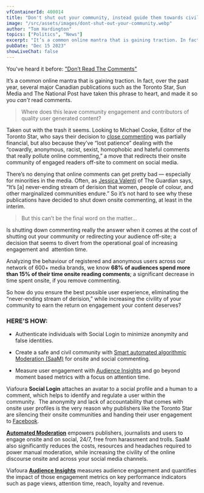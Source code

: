 ```yaml
---
vfContainerId: 400014
title: "Don't shut out your community, instead guide them towards civility"
image: "/src/assets/images/dont-shut-out-your-community.webp"
author: "Tom Hardington"
topics: ["Politics", "News"]
excerpt: "It’s a common online mantra that is gaining traction. In fact, over the past year, several major Canadian publications such as the Toronto Star, Sun Media and The National Post have taken this phrase to heart, and made it so you can’t read comments."
pubDate: "Dec 15 2023"
showLiveChat: false
---
```


You've heard it before: ["Don’t Read The Comments](http://www.salon.com/2015/09/11/dont_read_the_comments_the_trolls_racists_and_abusers_won_reasonable_online_feedback_is_a_thing_of_the_distant_past/)["](http://www.salon.com/2015/09/11/dont_read_the_comments_the_trolls_racists_and_abusers_won_reasonable_online_feedback_is_a_thing_of_the_distant_past/)

It’s a common online mantra that is gaining traction. In fact, over the past year, several major Canadian publications such as the Toronto Star, Sun Media and The National Post have taken this phrase to heart, and made it so you *can’t* read comments.

> Where does this leave community engagement and contributors of quality user generated content?

Taken out with the trash it seems. Looking to Michael Cooke, Editor of the Toronto Star, who says their decision to [close commenting](http://www.rcinet.ca/en/2015/12/17/newspaper-kills-online-comments-hateful-content/) was partially financial, but also because they’ve “lost patience” dealing with the “cowardly, anonymous, racist, sexist, homophobic and hateful comments that really pollute online commenting,” a move that redirects their onsite community of engaged readers off-site to comment on social media.

There’s no denying that online comments can get pretty bad — especially for minorities in the media. Often, as [Jessica Valenti](http://www.theguardian.com/commentisfree/2015/sep/10/end-online-comments) of The Guardian says, “It’s \[a\] never-ending stream of derision that women, people of colour, and other marginalized communities endure.” So it’s not hard to see why these publications have decided to shut down onsite commenting, at least in the interim.

> But this can’t be the final word on the matter…

<div class="viafoura">
  <vf-conversation-starter target="vf-conversations-container"></vf-conversation-starter>
</div>

Is shutting down commenting really the answer when it comes at the cost of shutting out your community or redirecting your audience off-site; a decision that seems to divert from the operational goal of increasing engagement and  attention time.

Analyzing the behaviour of registered and anonymous users across our network of 600+ media brands, we know **68% of audiences spend more than 15% of their time onsite reading comments**; a significant decrease in time spent onsite, if you remove commenting.

So how do you ensure the best possible user experience, eliminating the “never-ending stream of derision,” while increasing the civility of your community to earn the return on engagement your content deserves?

### HERE’S HOW:

- Authenticate individuals with Social Login to minimize anonymity and false identities.

- Create a safe and civil community with [Smart automated algorithmic Moderation (SaaM)](http://viafoura.com/blog/human-vs-machine-the-moderation-wars/) for onsite and social commenting.

- Measure user engagement with [Audience Insights](http://viafoura.com/the-platform/) and go beyond moment based metrics with a focus on attention time.

<div class="viafoura">
  <vf-content-recirculation title="Trending Conversations" limit="5" days-published="1" trend-window="1" sort="comments"></vf-content-recirculation>
</div>

Viafoura **Social Login** attaches an avatar to a social profile and a human to a comment, which helps to identify and regulate a user within the community.  The anonymity and lack of accountability that comes with onsite user profiles is the very reason why publishers like the Toronto Star are silencing their onsite communities and handing their user engagement to [Facebook](http://viafoura.com/blog/viafoura-displaces-facebook-at-the-times-news/).

[**Automated Moderation**](http://viafoura.com/blog/onlinecommenting/) empowers publishers, journalists and users to engage onsite and on social, 24/7, free from harassment and trolls. SaaM also significantly reduces the costs, resources and headaches required to power manual moderation, while increasing the civility of the online discourse onsite and across your social media channels.

Viafoura [**Audience Insights**](http://viafoura.wpengine.com/the-platform/) measures audience engagement and quantifies the impact of those engagement metrics on key performance indicators such as page views, attention time, reach, loyalty and revenue.

<div class="viafoura">
  <vf-conversations></vf-conversations>
</div>
